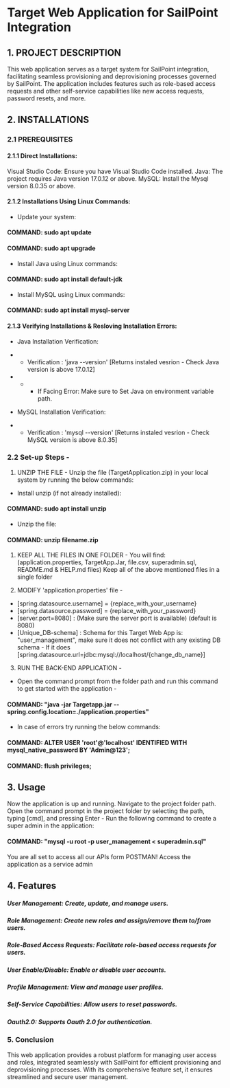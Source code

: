 # Target Web Application for SailPoint Integration

## 1. PROJECT DESCRIPTION
This web application serves as a target system for SailPoint integration, facilitating seamless provisioning and deprovisioning processes governed by SailPoint. The application includes features such as role-based access requests and other self-service capabilities like new access requests, password resets, and more.

## 2. INSTALLATIONS

### 2.1 PREREQUISITES

#### 2.1.1 Direct Installations:
Visual Studio Code: Ensure you have Visual Studio Code installed.
Java: The project requires Java version 17.0.12 or above.
MySQL: Install the Mysql version 8.0.35 or above.

#### 2.1.2 Installations Using Linux Commands:
- Update your system:
#### COMMAND: sudo apt update
#### COMMAND: sudo apt upgrade

- Install Java using Linux commands:
#### COMMAND: sudo apt install default-jdk

- Install MySQL using Linux commands:
#### COMMAND: sudo apt install mysql-server

#### 2.1.3 Verifying Installations & Resloving Installation Errors:
- Java Installation Verification:
- - Verification : 'java --version' [Returns instaled vesrion - Check Java version is above 17.0.12] 
- - - If Facing Error: Make sure to Set Java on environment variable path.

- MySQL Installation Verification:
- - Verification : 'mysql --version' [Returns instaled vesrion - Check MySQL version is above 8.0.35]

### 2.2 Set-up Steps -

1. UNZIP THE FILE -
Unzip the file (TargetApplication.zip) in your local system by running the below commands:
- Install unzip (if not already installed):
#### COMMAND: sudo apt install unzip
- Unzip the file:
#### COMMAND: unzip filename.zip

1. KEEP ALL THE FILES IN ONE FOLDER -
You will find: (application.properties, TargetApp.Jar, file.csv, superadmin.sql, README.md & HELP.md files)
Keep all of the above mentioned files in a single folder

2. MODIFY 'application.properties' file -
- [spring.datasource.username] = {replace_with_your_username}
- [spring.datasource.password] = {replace_with_your_password}
- [server.port=8080] : (Make sure the server port is available) (default is 8080)
- [Unique_DB-schema] : Schema for this Target Web App is: "user_management", make sure it does not conflict with any existing DB schema - If it does [spring.datasource.url=jdbc:mysql://localhost/{change_db_name}]

3. RUN THE BACK-END APPLICATION -
- Open the command prompt from the folder path and run this command to get started with the application -
#### COMMAND: "java -jar Targetapp.jar --spring.config.location=./application.properties"

- In case of errors try running the below commands:
#### COMMAND: ALTER USER 'root'@'localhost' IDENTIFIED WITH mysql_native_password BY 'Admin@123';
#### COMMAND: flush privileges;

## 3. Usage
Now the application is up and running.
Navigate to the project folder path.
Open the command prompt in the project folder by selecting the path, typing [cmd], and pressing Enter - Run the following command to create a super admin in the application:
#### COMMAND: "mysql -u root -p user_management < superadmin.sql"
You are all set to access all our APIs form POSTMAN!
Access the application as a service admin

## 4. Features
##### User Management: Create, update, and manage users.
##### Role Management: Create new roles and assign/remove them to/from users.
##### Role-Based Access Requests: Facilitate role-based access requests for users.
##### User Enable/Disable: Enable or disable user accounts.
##### Profile Management: View and manage user profiles.
##### Self-Service Capabilities: Allow users to reset passwords.
##### Oauth2.0: Supports Oauth 2.0 for authentication.

### 5. Conclusion
This web application provides a robust platform for managing user access and roles, integrated seamlessly with SailPoint for efficient provisioning and deprovisioning processes. With its comprehensive feature set, it ensures streamlined and secure user management.